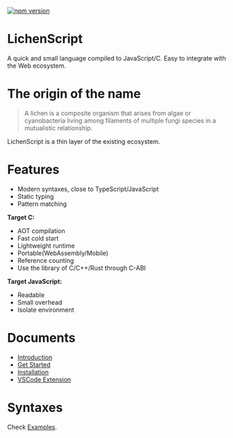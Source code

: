 
[![npm version](https://img.shields.io/npm/v/lichenscript.svg)](https://www.npmjs.com/package/lichenscript)


# LichenScript

A quick and small language compiled to JavaScript/C.
Easy to integrate with the Web ecosystem.

# The origin of the name

> A lichen is a composite organism that arises from algae or cyanobacteria living among filaments of multiple fungi species in a mutualistic relationship.

LichenScript is a thin layer of the existing ecosystem.

# Features

- Modern syntaxes, close to TypeScript/JavaScript
- Static typing
- Pattern matching

**Target C:**

- AOT compilation
- Fast cold start
- Lightweight runtime
- Portable(WebAssembly/Mobile)
- Reference counting
- Use the library of C/C++/Rust through C-ABI

**Target JavaScript:**

- Readable
- Small overhead
- Isolate environment

# Documents

- [Introduction](https://docs.lichenscript.com/)
- [Get Started](https://docs.lichenscript.com/get-started)
- [Installation](https://docs.lichenscript.com/get-started#install)
- [VSCode Extension](https://docs.lichenscript.com/advanced/syntax-highlighting)

# Syntaxes

Check [Examples](./examples/).
